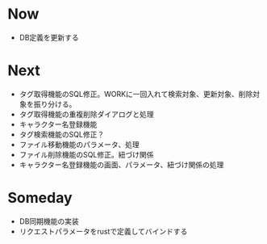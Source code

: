 # Now
- DB定義を更新する

# Next
- タグ取得機能のSQL修正。WORKに一回入れて検索対象、更新対象、削除対象を振り分ける。
- タグ取得機能の重複削除ダイアログと処理
- キャラクター名登録機能
- タグ検索機能のSQL修正？
- ファイル移動機能のパラメータ、処理
- ファイル削除機能のSQL修正。紐づけ関係
- キャラクター名登録機能の画面、パラメータ、紐づけ関係の処理

# Someday
- DB同期機能の実装
- リクエストパラメータをrustで定義してバインドする